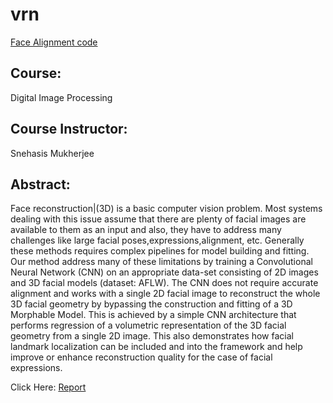 # vrn
[Face Alignment code](https://github.com/1adrianb/2D-and-3D-face-alignment)


## Course: 
Digital Image Processing

## Course Instructor: 
Snehasis Mukherjee

## Abstract:

Face reconstruction|(3D) is a basic computer vision problem. Most systems dealing with this issue assume that there are plenty of facial images are available to them as an input and also, they have to address many challenges like large facial poses,expressions,alignment, etc. Generally these methods requires complex pipelines for model building and fitting. Our method address many of these limitations by training a Convolutional Neural Network (CNN) on an appropriate data-set consisting of 2D images and 3D facial models (dataset: AFLW). The CNN does not require accurate alignment and works with a single 2D facial image to reconstruct the whole 3D facial geometry by bypassing the construction and fitting of a 3D Morphable Model. This is achieved by a simple CNN architecture that performs regression of a volumetric representation of the 3D facial geometry from a single 2D image. This also demonstrates how facial landmark localization can be included and into the framework and help improve or enhance reconstruction quality for the case of facial expressions.

Click Here: [Report](https://github.com/kaustubh-pandey/vrn/blob/master/DIP_Report.pdf)
